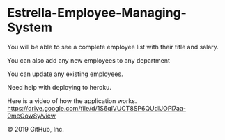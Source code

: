 # Estrella-Employee-Managing-System

You will be able to see a complete employee list with their title and salary. 

You can also add any new employees to any department

You can update any existing employees. 

Need help with deploying to heroku.

Here is a video of how the application works. https://drive.google.com/file/d/1S6qlVUCT8SP6QUdlJOPl7aa-0meOow8y/view

© 2019 GitHub, Inc.